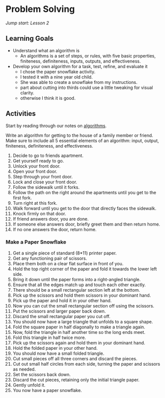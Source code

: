 # Problem Solving
_Jump start: Lesson 2_

## Learning Goals
* Understand what an algorithm is
  -  An algorithms is a set of steps, or rules, with five basic properties, finiteness, definiteness, inputs, outputs, and effectiveness.
* Develop your own algorithm for a task, test, refine, and evaluate it
  - I chose the paper snowflake activity.
  - I tested it with a nine year old child.
  - She was able to create a snowflake from my instructions.
  - part about cutting into thirds could use a little tweaking for visual clarity.
  - otherwise I think it is good.

## Activities
Start by reading through our notes on [algorithms](./algorithms.md).

Write an algorithm for getting to the house of a family member or friend. Make sure to include all 5 essential elements of an algorithm: input, output, finiteness, definiteness, and effectiveness.

1. Decide to go to friends apartment.
1. Get yourself ready to go.
1. Unlock your front door.
1. Open your front door.
1. Step through your front door.
1. Lock and close your front door.
1. Follow the sidewalk until it forks.
1. Follow the path on the right around the apartments until you get to the first fork.
1. Turn right at this fork.
1. Walk forward until you get to the door that directly faces the sidewalk.
1. Knock firmly on that door.
1. If friend answers door, you are done.
1. If someone else answers door, briefly greet them and then return home.
1. If no one answers the door, return home.

### Make a Paper Snowflake

  1. Get a single piece of standard (8*11) printer paper.
  1. Get any functioning pair of scissors.
  1. Place them both on a clear flat surface in front of you.
  1. Hold the top right corner of the paper and fold it towards the lower left side.
  1. Bring it down until the paper forms into a right-angled triangle.
  1. Ensure that all the edges match up and touch each other exactly.
  1. There should be a small rectangular section left at the bottom.
  1. Pick up the scissors and hold them scissors in your dominant hand.
  1. Pick up the paper and hold it in your other hand.
  1. Now you can cut the small rectangular section off using the scissors.
  1. Put the scissors and larger paper back down.
  1. Discard the small rectangular paper you cut off.
  1. You should now have a large triangle that unfolds to a square shape.
  1. Fold the square paper in half diagonally to make a triangle again.
  1. Now, fold the triangle in half another time so the long ends meet.
  1. Fold this triangle in half twice more.
  1. Pick up the scissors again and hold them in your dominant hand.
  1. Hold the folded paper in your other hand.
  1. You should now have a small folded triangle.
  1. Cut small pieces off all three corners and discard the pieces.
  1. Cut out small half circles from each side, turning the paper and scissors as needed.
  1. Set the scissors back down.
  1. Discard the cut pieces, retaining only the initial triangle paper.
  1. Gently unfold it.
  1. You now have a paper snowflake.
